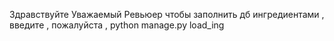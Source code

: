 Здравствуйте Уважаемый Ревьюер
чтобы заполнить дб ингредиентами , введите , пожалуйста , python manage.py load_ing
